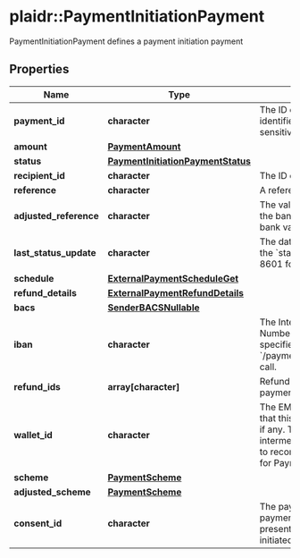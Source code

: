 # plaidr::PaymentInitiationPayment

PaymentInitiationPayment defines a payment initiation payment

## Properties
Name | Type | Description | Notes
------------ | ------------- | ------------- | -------------
**payment_id** | **character** | The ID of the payment. Like all Plaid identifiers, the &#x60;payment_id&#x60; is case sensitive. | 
**amount** | [**PaymentAmount**](PaymentAmount.md) |  | 
**status** | [**PaymentInitiationPaymentStatus**](PaymentInitiationPaymentStatus.md) |  | 
**recipient_id** | **character** | The ID of the recipient | 
**reference** | **character** | A reference for the payment. | 
**adjusted_reference** | **character** | The value of the reference sent to the bank after adjustment to pass bank validation rules. | [optional] 
**last_status_update** | **character** | The date and time of the last time the &#x60;status&#x60; was updated, in IS0 8601 format | 
**schedule** | [**ExternalPaymentScheduleGet**](ExternalPaymentScheduleGet.md) |  | [optional] 
**refund_details** | [**ExternalPaymentRefundDetails**](ExternalPaymentRefundDetails.md) |  | [optional] 
**bacs** | [**SenderBACSNullable**](SenderBACSNullable.md) |  | 
**iban** | **character** | The International Bank Account Number (IBAN) for the sender, if specified in the &#x60;/payment_initiation/payment/create&#x60; call. | 
**refund_ids** | **array[character]** | Refund IDs associated with the payment. | [optional] 
**wallet_id** | **character** | The EMI (E-Money Institution) wallet that this payment is associated with, if any. This wallet is used as an intermediary account to enable Plaid to reconcile the settlement of funds for Payment Initiation requests. | [optional] 
**scheme** | [**PaymentScheme**](PaymentScheme.md) |  | [optional] 
**adjusted_scheme** | [**PaymentScheme**](PaymentScheme.md) |  | [optional] 
**consent_id** | **character** | The payment consent ID that this payment was initiated with. Is present only when payment was initiated using the payment consent. | [optional] 


